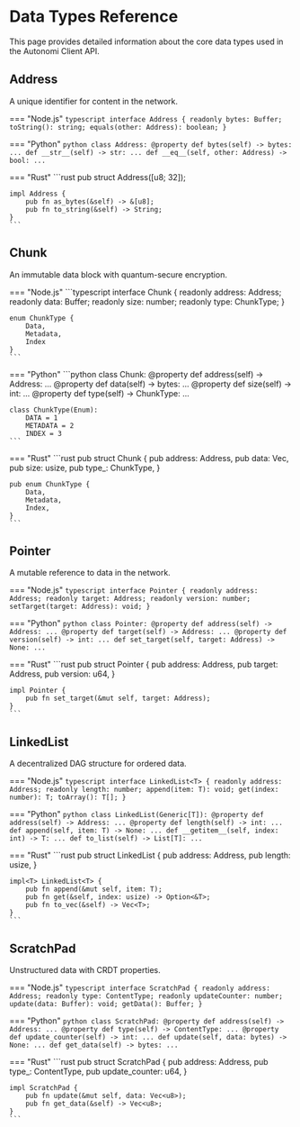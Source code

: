# Data Types Reference

This page provides detailed information about the core data types used in the Autonomi Client API.

## Address

A unique identifier for content in the network.

=== "Node.js"
    ```typescript
    interface Address {
        readonly bytes: Buffer;
        toString(): string;
        equals(other: Address): boolean;
    }
    ```

=== "Python"
    ```python
    class Address:
        @property
        def bytes(self) -> bytes: ...
        def __str__(self) -> str: ...
        def __eq__(self, other: Address) -> bool: ...
    ```

=== "Rust"
    ```rust
    pub struct Address([u8; 32]);

    impl Address {
        pub fn as_bytes(&self) -> &[u8];
        pub fn to_string(&self) -> String;
    }
    ```

## Chunk

An immutable data block with quantum-secure encryption.

=== "Node.js"
    ```typescript
    interface Chunk {
        readonly address: Address;
        readonly data: Buffer;
        readonly size: number;
        readonly type: ChunkType;
    }

    enum ChunkType {
        Data,
        Metadata,
        Index
    }
    ```

=== "Python"
    ```python
    class Chunk:
        @property
        def address(self) -> Address: ...
        @property
        def data(self) -> bytes: ...
        @property
        def size(self) -> int: ...
        @property
        def type(self) -> ChunkType: ...

    class ChunkType(Enum):
        DATA = 1
        METADATA = 2
        INDEX = 3
    ```

=== "Rust"
    ```rust
    pub struct Chunk {
        pub address: Address,
        pub data: Vec<u8>,
        pub size: usize,
        pub type_: ChunkType,
    }

    pub enum ChunkType {
        Data,
        Metadata,
        Index,
    }
    ```

## Pointer

A mutable reference to data in the network.

=== "Node.js"
    ```typescript
    interface Pointer {
        readonly address: Address;
        readonly target: Address;
        readonly version: number;
        setTarget(target: Address): void;
    }
    ```

=== "Python"
    ```python
    class Pointer:
        @property
        def address(self) -> Address: ...
        @property
        def target(self) -> Address: ...
        @property
        def version(self) -> int: ...
        def set_target(self, target: Address) -> None: ...
    ```

=== "Rust"
    ```rust
    pub struct Pointer {
        pub address: Address,
        pub target: Address,
        pub version: u64,
    }

    impl Pointer {
        pub fn set_target(&mut self, target: Address);
    }
    ```

## LinkedList

A decentralized DAG structure for ordered data.

=== "Node.js"
    ```typescript
    interface LinkedList<T> {
        readonly address: Address;
        readonly length: number;
        append(item: T): void;
        get(index: number): T;
        toArray(): T[];
    }
    ```

=== "Python"
    ```python
    class LinkedList(Generic[T]):
        @property
        def address(self) -> Address: ...
        @property
        def length(self) -> int: ...
        def append(self, item: T) -> None: ...
        def __getitem__(self, index: int) -> T: ...
        def to_list(self) -> List[T]: ...
    ```

=== "Rust"
    ```rust
    pub struct LinkedList<T> {
        pub address: Address,
        pub length: usize,
    }

    impl<T> LinkedList<T> {
        pub fn append(&mut self, item: T);
        pub fn get(&self, index: usize) -> Option<&T>;
        pub fn to_vec(&self) -> Vec<T>;
    }
    ```

## ScratchPad

Unstructured data with CRDT properties.

=== "Node.js"
    ```typescript
    interface ScratchPad {
        readonly address: Address;
        readonly type: ContentType;
        readonly updateCounter: number;
        update(data: Buffer): void;
        getData(): Buffer;
    }
    ```

=== "Python"
    ```python
    class ScratchPad:
        @property
        def address(self) -> Address: ...
        @property
        def type(self) -> ContentType: ...
        @property
        def update_counter(self) -> int: ...
        def update(self, data: bytes) -> None: ...
        def get_data(self) -> bytes: ...
    ```

=== "Rust"
    ```rust
    pub struct ScratchPad {
        pub address: Address,
        pub type_: ContentType,
        pub update_counter: u64,
    }

    impl ScratchPad {
        pub fn update(&mut self, data: Vec<u8>);
        pub fn get_data(&self) -> Vec<u8>;
    }
    ``` 
